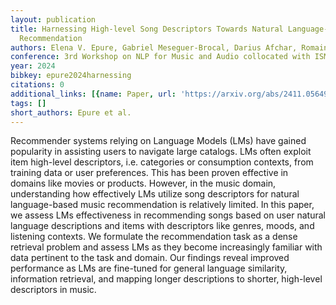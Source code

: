 ```yaml
---
layout: publication
title: Harnessing High-level Song Descriptors Towards Natural Language-based Music
  Recommendation
authors: Elena V. Epure, Gabriel Meseguer-Brocal, Darius Afchar, Romain Hennequin
conference: 3rd Workshop on NLP for Music and Audio collocated with ISMIR 2024
year: 2024
bibkey: epure2024harnessing
citations: 0
additional_links: [{name: Paper, url: 'https://arxiv.org/abs/2411.05649'}]
tags: []
short_authors: Epure et al.
---
```

Recommender systems relying on Language Models (LMs) have gained popularity
in assisting users to navigate large catalogs. LMs often exploit item
high-level descriptors, i.e. categories or consumption contexts, from training
data or user preferences. This has been proven effective in domains like movies
or products. However, in the music domain, understanding how effectively LMs
utilize song descriptors for natural language-based music recommendation is
relatively limited. In this paper, we assess LMs effectiveness in recommending
songs based on user natural language descriptions and items with descriptors
like genres, moods, and listening contexts. We formulate the recommendation
task as a dense retrieval problem and assess LMs as they become increasingly
familiar with data pertinent to the task and domain. Our findings reveal
improved performance as LMs are fine-tuned for general language similarity,
information retrieval, and mapping longer descriptions to shorter, high-level
descriptors in music.